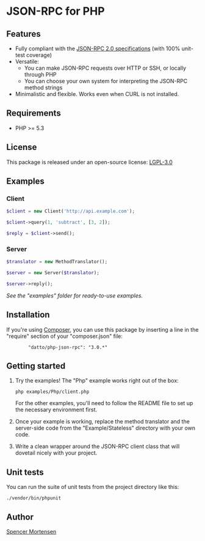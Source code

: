 # JSON-RPC for PHP

## Features

* Fully compliant with the [JSON-RPC 2.0 specifications](http://www.jsonrpc.org/specification) (with 100% unit-test coverage)
* Versatile:
  * You can make JSON-RPC requests over HTTP or SSH, or locally through PHP
  * You can choose your own system for interpreting the JSON-RPC method strings
* Minimalistic and flexible. Works even when CURL is not installed.

## Requirements

* PHP >= 5.3

## License

This package is released under an open-source license: [LGPL-3.0](https://www.gnu.org/licenses/lgpl-3.0.html)

## Examples

### Client

```php
$client = new Client('http://api.example.com');

$client->query(1, 'subtract', [3, 2]);

$reply = $client->send();
```

### Server

```php
$translator = new MethodTranslator();

$server = new Server($translator);

$server->reply();
```

*See the "examples" folder for ready-to-use examples.*

## Installation

If you're using [Composer](https://getcomposer.org/), you can use this package
by inserting a line in the "require" section of your "composer.json" file:
```
        "datto/php-json-rpc": "3.0.*"
```


## Getting started

1. Try the examples! The "Php" example works right out of the box:
	```
	php examples/Php/client.php
	```
	For the other examples, you'll need to follow the README file to set up the
	necessary environment first.

2. Once your example is working, replace the method translator and the server-side
code from the "Example/Stateless" directory with your own code.

3. Write a clean wrapper around the JSON-RPC client class that will dovetail
nicely with your project.

## Unit tests

You can run the suite of unit tests from the project directory like this:
```
./vendor/bin/phpunit
```

## Author

[Spencer Mortensen](http://spencermortensen.com/contact/)
